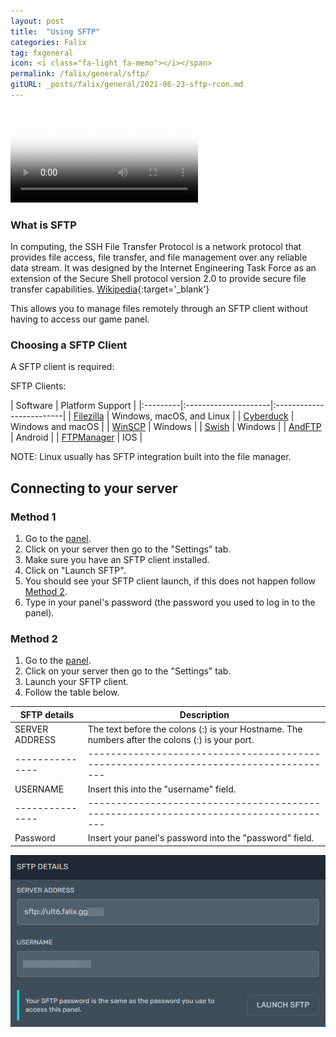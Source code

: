 ```yaml
---
layout: post
title:  "Using SFTP"
categories: Falix
tag: fxgeneral
icon: <i class="fa-light fa-memo"></i></span>
permalink: /falix/general/sftp/
gitURL: _posts/falix/general/2021-06-23-sftp-rcon.md
---
```


<!-- RCON is being added later -->
<!-- In Progress
{: .label .label-yellow } -->

<video controls poster="https://i.imgur.com/p9rgs15.png" src="https://files.catbox.moe/vavkhu.mp4"></video>

### What is SFTP
In computing, the SSH File Transfer Protocol is a network protocol that provides file access, file transfer, and file management over any reliable data stream. It was designed by the Internet Engineering Task Force as an extension of the Secure Shell protocol version 2.0 to provide secure file transfer capabilities. [Wikipedia](https://en.wikipedia.org/wiki/SSH_File_Transfer_Protocol){:target='_blank'}

This allows you to manage files remotely through an SFTP client without having to access our game panel.

### Choosing a SFTP Client
A SFTP client is required:

SFTP Clients:

| Software | Platform Support                               |
|:---------|:---------------------|:-------------------------|
| [Filezilla](https://filezilla-project.org/download.php?type=client) | Windows, macOS, and Linux |
| [Cyberduck](https://cyberduck.io/download/) | Windows and macOS |
| [WinSCP](https://winscp.net/eng/download.php) | Windows |
| [Swish](https://sourceforge.net/projects/swish/) | Windows |
| [AndFTP](https://play.google.com/store/apps/details?id=lysesoft.andftp&hl=en_US&gl=US) | Android |
| [FTPManager](https://apps.apple.com/us/app/ftpmanager-ftp-sftp-client/id525959186) | IOS |

NOTE: Linux usually has SFTP integration built into the file manager.

## Connecting to your server

### Method 1

1. Go to the [panel](https://panel.falixnodes.net).
2. Click on your server then go to the "Settings" tab.
3. Make sure you have an SFTP client installed.
4. Click on "Launch SFTP".
5. You should see your SFTP client launch, if this does not happen follow [Method 2](https://help.falixnodes.net/falix/general/sftp/#method-2).
6. Type in your panel's password (the password you used to log in to the panel).

### Method 2

1. Go to the [panel](https://panel.falixnodes.net).
2. Click on your server then go to the "Settings" tab.
3. Launch your SFTP client.
4. Follow the table below.

|SFTP details   | Description                                                                         |
|---------------|-------------------------------------------------------------------------------------|
|SERVER ADDRESS | The text before the colons (:) is your Hostname. The numbers after the colons (:) is your port. |
|---------------|-------------------------------------------------------------------------------------|
|USERNAME       | Insert this into the "username" field.                                              |
|---------------|-------------------------------------------------------------------------------------|
|Password       | Insert your panel's password into the "password" field.                             |

![Image](../../../assets/images/posts/falix/sftp/1.png)